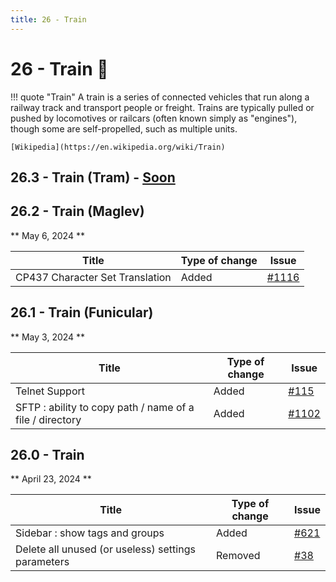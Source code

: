 ```yaml
---
title: 26 - Train
---
```

# 26 - Train :train:
!!! quote "Train"
    A train is a series of connected vehicles that run along a railway track and transport people or freight. Trains are typically pulled or pushed by locomotives or railcars (often known simply as "engines"), though some are self-propelled, such as multiple units.

    [Wikipedia](https://en.wikipedia.org/wiki/Train)

## 26.3 - Train (Tram) - [Soon](https://webssh.net/documentation/becoming-external-tester/)

## 26.2 - Train (Maglev)
** May 6, 2024 **

| Title | Type of change | Issue |
| --- | --- | --- |
| CP437 Character Set Translation | Added | [#1116](https://github.com/isontheline/pro.webssh.net/issues/1116) |

## 26.1 - Train (Funicular)
** May 3, 2024 **

| Title | Type of change | Issue |
| --- | --- | --- |
| Telnet Support | Added | [#115](https://github.com/isontheline/pro.webssh.net/issues/115) |
| SFTP : ability to copy path / name of a file / directory | Added | [#1102](https://github.com/isontheline/pro.webssh.net/issues/1102) |

## 26.0 - Train 
** April 23, 2024 **

| Title | Type of change | Issue |
| --- | --- | --- |
| Sidebar : show tags and groups | Added | [#621](https://github.com/isontheline/pro.webssh.net/issues/621) |
| Delete all unused (or useless) settings parameters | Removed | [#38](https://github.com/isontheline/pro.webssh.net/issues/38) |